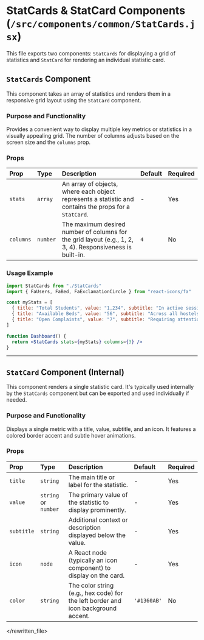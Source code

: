 # StatCards & StatCard Components (`/src/components/common/StatCards.jsx`)

This file exports two components: `StatCards` for displaying a grid of statistics and `StatCard` for rendering an individual statistic card.

## `StatCards` Component

This component takes an array of statistics and renders them in a responsive grid layout using the `StatCard` component.

### Purpose and Functionality

Provides a convenient way to display multiple key metrics or statistics in a visually appealing grid. The number of columns adjusts based on the screen size and the `columns` prop.

### Props

| Prop      | Type     | Description                                                                                               | Default | Required |
| :-------- | :------- | :-------------------------------------------------------------------------------------------------------- | :------ | :------- |
| `stats`   | `array`  | An array of objects, where each object represents a statistic and contains the props for a `StatCard`.    | -       | Yes      |
| `columns` | `number` | The maximum desired number of columns for the grid layout (e.g., 1, 2, 3, 4). Responsiveness is built-in. | `4`     | No       |

### Usage Example

```jsx
import StatCards from "./StatCards"
import { FaUsers, FaBed, FaExclamationCircle } from "react-icons/fa"

const myStats = [
  { title: "Total Students", value: "1,234", subtitle: "In active session", icon: <FaUsers />, color: "#3498db" },
  { title: "Available Beds", value: "56", subtitle: "Across all hostels", icon: <FaBed />, color: "#2ecc71" },
  { title: "Open Complaints", value: "7", subtitle: "Requiring attention", icon: <FaExclamationCircle />, color: "#e74c3c" },
]

function Dashboard() {
  return <StatCards stats={myStats} columns={3} />
}
```

---

## `StatCard` Component (Internal)

This component renders a single statistic card. It's typically used internally by the `StatCards` component but can be exported and used individually if needed.

### Purpose and Functionality

Displays a single metric with a title, value, subtitle, and an icon. It features a colored border accent and subtle hover animations.

### Props

| Prop       | Type                 | Description                                                                       | Default     | Required |
| :--------- | :------------------- | :-------------------------------------------------------------------------------- | :---------- | :------- |
| `title`    | `string`             | The main title or label for the statistic.                                        | -           | Yes      |
| `value`    | `string` or `number` | The primary value of the statistic to display prominently.                        | -           | Yes      |
| `subtitle` | `string`             | Additional context or description displayed below the value.                      | -           | Yes      |
| `icon`     | `node`               | A React node (typically an icon component) to display on the card.                | -           | Yes      |
| `color`    | `string`             | The color string (e.g., hex code) for the left border and icon background accent. | `'#1360AB'` | No       |

</rewritten_file>
